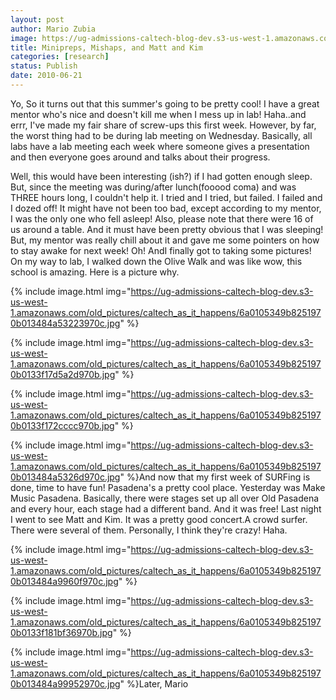 ```yaml
---
layout: post
author: Mario Zubia
image: https://ug-admissions-caltech-blog-dev.s3-us-west-1.amazonaws.com/old_pictures/caltech_as_it_happens/6a0105349b8251970b0134849ac8cb970c.jpg
title: Minipreps, Mishaps, and Matt and Kim
categories: [research]
status: Publish
date: 2010-06-21
---
```



Yo,
So it turns out that this summer's going to be pretty cool! I have a great mentor who's nice and doesn't kill me when I mess up in lab! Haha..and errr, I've made my fair share of screw-ups this first week. However, by far, the worst thing had to be during lab meeting on Wednesday. Basically, all labs have a lab meeting each week where someone gives a presentation and then everyone goes around and talks about their progress.

Well, this would have been interesting (ish?) if I had gotten enough sleep. But, since the meeting was during/after lunch(fooood coma) and was THREE hours long, I couldn't help it. I tried and I tried, but failed. I failed and I dozed off! It might have not been too bad, except according to my mentor, I was the only one who fell asleep! Also, please note that there were 16 of us around a table. And it must have been pretty obvious that I was sleeping! But, my mentor was really chill about it and gave me some pointers on how to stay awake for next week!
Oh! AndI finally got to taking some pictures!
On my way to lab, I walked down the Olive Walk and was like wow, this school is amazing. Here is a picture why.


{% include image.html img="https://ug-admissions-caltech-blog-dev.s3-us-west-1.amazonaws.com/old_pictures/caltech_as_it_happens/6a0105349b8251970b013484a53223970c.jpg" %}

{% include image.html img="https://ug-admissions-caltech-blog-dev.s3-us-west-1.amazonaws.com/old_pictures/caltech_as_it_happens/6a0105349b8251970b0133f17d5a2d970b.jpg" %}

{% include image.html img="https://ug-admissions-caltech-blog-dev.s3-us-west-1.amazonaws.com/old_pictures/caltech_as_it_happens/6a0105349b8251970b0133f172cccc970b.jpg" %}

{% include image.html img="https://ug-admissions-caltech-blog-dev.s3-us-west-1.amazonaws.com/old_pictures/caltech_as_it_happens/6a0105349b8251970b013484a5326d970c.jpg" %}And now that my first week of SURFing is done, time to have fun! Pasadena's a pretty cool place. Yesterday was Make Music Pasadena. Basically, there were stages set up all over Old Pasadena and every hour, each stage had a different band. And it was free! Last night I went to see Matt and Kim. It was a pretty good concert.A crowd surfer. There were several of them. Personally, I think they're crazy! Haha.


{% include image.html img="https://ug-admissions-caltech-blog-dev.s3-us-west-1.amazonaws.com/old_pictures/caltech_as_it_happens/6a0105349b8251970b013484a9960f970c.jpg" %}

{% include image.html img="https://ug-admissions-caltech-blog-dev.s3-us-west-1.amazonaws.com/old_pictures/caltech_as_it_happens/6a0105349b8251970b0133f181bf36970b.jpg" %}

{% include image.html img="https://ug-admissions-caltech-blog-dev.s3-us-west-1.amazonaws.com/old_pictures/caltech_as_it_happens/6a0105349b8251970b013484a99952970c.jpg" %}Later,
Mario

